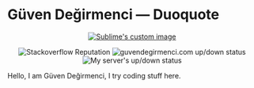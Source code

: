 # Güven Değirmenci — Duoquote
<p align="center">
  <a href="https://guvendegirmenci.com"><img src="https://lambda.sx/2OF.png" alt="Sublime's custom image"/></a>
</p>
<p align="center">
  <img src="https://img.shields.io/stackexchange/stackoverflow/r/7493063?logo=stackoverflow&style=for-the-badge" alt="Stackoverflow Reputation"/>
  <img src="https://img.shields.io/website?down_message=offline&label=guvendegirmenci.com&up_message=online&url=https%3A%2F%2Fguvendegirmenci.com&style=for-the-badge" alt="guvendegirmenci.com up/down status"/>
  <img src="https://img.shields.io/uptimerobot/status/m785555578-993136aab7bb4ff829023ffe?label=Server%20Status&style=for-the-badge" alt="My server's up/down status"/>
</p>

Hello, I am Güven Değirmenci, I try coding stuff here.
